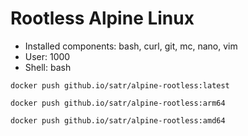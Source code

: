 # Rootless Alpine Linux
* Installed components: bash, curl, git, mc, nano, vim
* User: 1000
* Shell: bash

```shell
docker push github.io/satr/alpine-rootless:latest
```

```shell
docker push github.io/satr/alpine-rootless:arm64
```

```shell
docker push github.io/satr/alpine-rootless:amd64
```

